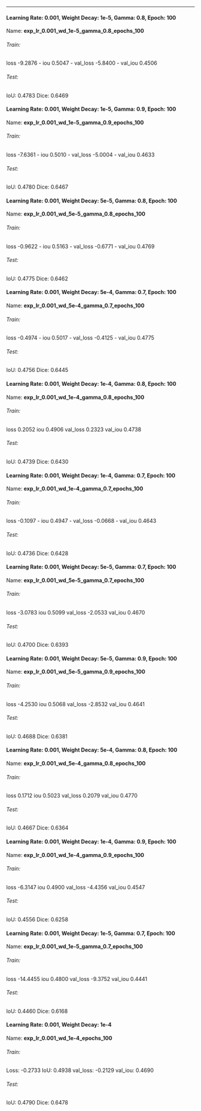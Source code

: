 ***
#### Learning Rate: 0.001, Weight Decay: 1e-5, Gamma: 0.8, Epoch: 100
Name: **exp_lr_0.001_wd_1e-5_gamma_0.8_epochs_100**
###### Train:
loss -9.2876 - iou 0.5047 - val_loss -5.8400 - val_iou 0.4506
###### Test:
IoU: 0.4783
Dice: 0.6469

#### Learning Rate: 0.001, Weight Decay: 1e-5, Gamma: 0.9, Epoch: 100
Name: **exp_lr_0.001_wd_1e-5_gamma_0.9_epochs_100**
###### Train:
loss -7.6361 - iou 0.5010 - val_loss -5.0004 - val_iou 0.4633
###### Test:
IoU: 0.4780
Dice: 0.6467
#### Learning Rate: 0.001, Weight Decay: 5e-5, Gamma: 0.8, Epoch: 100
Name: **exp_lr_0.001_wd_5e-5_gamma_0.8_epochs_100**
###### Train:
loss -0.9622 - iou 0.5163 - val_loss -0.6771 - val_iou 0.4769
###### Test:
IoU: 0.4775
Dice: 0.6462

#### Learning Rate: 0.001, Weight Decay: 5e-4, Gamma: 0.7, Epoch: 100
Name: **exp_lr_0.001_wd_5e-4_gamma_0.7_epochs_100**
###### Train:
loss -0.4974 - iou 0.5017 - val_loss -0.4125 - val_iou 0.4775
###### Test:
IoU: 0.4756
Dice: 0.6445
#### Learning Rate: 0.001, Weight Decay: 1e-4, Gamma: 0.8, Epoch: 100
Name: **exp_lr_0.001_wd_1e-4_gamma_0.8_epochs_100**
###### Train:
loss 0.2052
iou 0.4906
val_loss 0.2323
val_iou 0.4738
###### Test:
IoU: 0.4739
Dice: 0.6430
#### Learning Rate: 0.001, Weight Decay: 1e-4, Gamma: 0.7, Epoch: 100
Name: **exp_lr_0.001_wd_1e-4_gamma_0.7_epochs_100**
###### Train:
loss -0.1097 - iou 0.4947 - val_loss -0.0668 - val_iou 0.4643
###### Test:
IoU: 0.4736
Dice: 0.6428

#### Learning Rate: 0.001, Weight Decay: 5e-5, Gamma: 0.7, Epoch: 100
Name: **exp_lr_0.001_wd_5e-5_gamma_0.7_epochs_100**
###### Train:
loss -3.0783
iou 0.5099
val_loss -2.0533
val_iou 0.4670
###### Test:
IoU: 0.4700
Dice: 0.6393

#### Learning Rate: 0.001, Weight Decay: 5e-5, Gamma: 0.9, Epoch: 100
Name: **exp_lr_0.001_wd_5e-5_gamma_0.9_epochs_100**
###### Train:
loss -4.2530
iou 0.5068
val_loss -2.8532
val_iou 0.4641
###### Test:
IoU: 0.4688
Dice: 0.6381

#### Learning Rate: 0.001, Weight Decay: 5e-4, Gamma: 0.8, Epoch: 100
Name: **exp_lr_0.001_wd_5e-4_gamma_0.8_epochs_100**
###### Train:
loss 0.1712
iou 0.5023
val_loss 0.2079
val_iou 0.4770
###### Test:
IoU: 0.4667
Dice: 0.6364

#### Learning Rate: 0.001, Weight Decay: 1e-4, Gamma: 0.9, Epoch: 100
Name: **exp_lr_0.001_wd_1e-4_gamma_0.9_epochs_100**
###### Train:
loss -6.3147
iou 0.4900
val_loss -4.4356
val_iou 0.4547
###### Test:
IoU: 0.4556
Dice: 0.6258
#### Learning Rate: 0.001, Weight Decay: 1e-5, Gamma: 0.7, Epoch: 100
Name: **exp_lr_0.001_wd_1e-5_gamma_0.7_epochs_100**
###### Train:
loss -14.4455
iou 0.4800
val_loss -9.3752
val_iou 0.4441
###### Test:
IoU: 0.4460
Dice: 0.6168
#### Learning Rate: 0.001, Weight Decay: 1e-4
Name: **exp_lr_0.001_wd_1e-4_epochs_100**
###### Train:
Loss: -0.2733
IoU: 0.4938
val_loss: -0.2129
val_iou: 0.4690
###### Test:
IoU: 0.4790
Dice: 0.6478